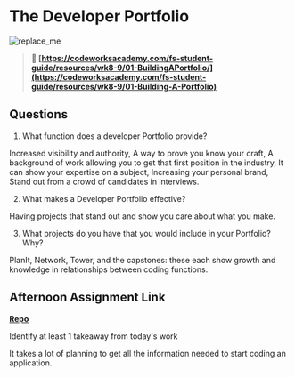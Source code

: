 # The Developer Portfolio

![replace_me](https://codeworks.blob.core.windows.net/public/assets/img/illustrations/placeholder.svg)

> **📖 [https://codeworksacademy.com/fs-student-guide/resources/wk8-9/01-BuildingAPortfolio/](https://codeworksacademy.com/fs-student-guide/resources/wk8-9/01-Building-A-Portfolio)**

## Questions

1. What function does a developer Portfolio provide?

Increased visibility and authority, A way to prove you know your craft, A background of work allowing you to get that first position in the industry, It can show your expertise on a subject, Increasing your personal brand, Stand out from a crowd of candidates in interviews.

2. What makes a Developer Portfolio effective?

Having projects that stand out and show you care about what you make.

3. What projects do you have that you would include in your Portfolio? Why?

PlanIt, Network, Tower, and the capstones: these each show growth and knowledge in relationships between coding functions.

## Afternoon Assignment Link

**[Repo](https://github.com/KarinnaGorrono/DaVinki)**

Identify at least 1 takeaway from today's work

It takes a lot of planning to get all the information needed to start coding an application.